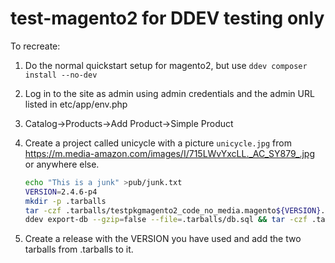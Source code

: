 # test-magento2 for DDEV testing only

To recreate:

1. Do the normal quickstart setup for magento2, but use `ddev composer install --no-dev`
2. Log in to the site as admin using admin credentials and the admin URL listed in etc/app/env.php
3. Catalog->Products->Add Product->Simple Product
4. Create a project called unicycle with a picture `unicycle.jpg` from https://m.media-amazon.com/images/I/715LWvYxcLL._AC_SY879_.jpg or anywhere else.

    ```bash
    echo "This is a junk" >pub/junk.txt
    VERSION=2.4.6-p4
    mkdir -p .tarballs
    tar -czf .tarballs/testpkgmagento2_code_no_media.magento${VERSION}.tgz --exclude=.ddev --exclude=dev --exclude=var --exclude=pub/media --exclude=.tarballs --exclude=app/etc/env.php .
    ddev export-db --gzip=false --file=.tarballs/db.sql && tar -czf .tarballs/testpkgmagento2.magento${VERSION}.db.tgz -C .tarballs db.sql
    
    ```

5. Create a release with the VERSION you have used and add the two tarballs from .tarballs to it.
